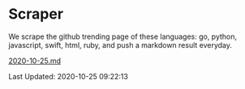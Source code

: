# Scraper

We scrape the github trending page of these languages: go, python, javascript, swift, html, ruby, and push a markdown result everyday.

[2020-10-25.md](https://github.com/henson/Scraper/blob/master/2020-10-25.md)

Last Updated: 2020-10-25 09:22:13